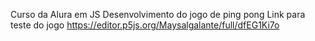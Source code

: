 Curso da Alura em JS
Desenvolvimento do jogo de ping pong
Link para teste do jogo https://editor.p5js.org/Maysalgalante/full/dfEG1Ki7o
